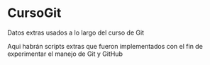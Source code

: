 # CursoGit
Datos extras usados a lo largo del curso de Git

Aqui habrán scripts extras que fueron implementados con el fin 
de experimentar el manejo de Git y GitHub


